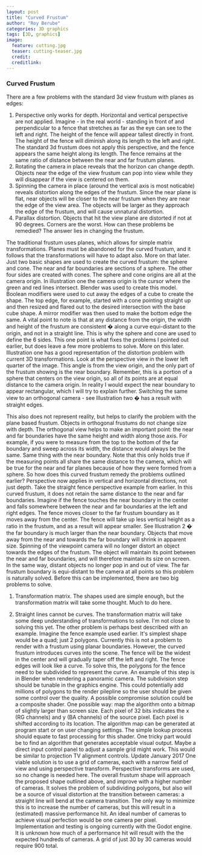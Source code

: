 ```yaml
---
layout: post
title: "Curved Frustum"
author: "Roy Berube"
categories: 3D graphics
tags: [3D, graphics]
image:
  feature: cutting.jpg
  teaser: cutting-teaser.jpg
  credit:
  creditlink:
---
```


### Curved Frustum

There are a few problems with the standard 3d view frustum with planes as edges:
1. Perspective only works for depth. Horizontal and vertical perspective are not applied. Imagine - in the real world - standing in front of and perpendicular to a fence that stretches as far as the eye can see to the left and right. The height of the fence will appear tallest directly in front. The height of the fence will diminish along its length to the left and right. The standard 3d frustum does not apply this perspective, and the fence appears the same height along its length. The fence remains at the same ratio of distance between the near and far frustum planes.
2. Rotating the camera in place reveals that the horizon can change depth. Objects near the edge of the view frustum can pop into view while they will disappear if the view is centered on them.
3. Spinning the camera in place (around the vertical axis is most noticable) reveals distortion along the edges of the frustum. Since the near plane is flat, near objects will be closer to the near frustum when they are near the edge of the view area. The objects will be larger as they approach the edge of the frustum, and will cause unnatural distortion.
4. Parallax distortion. Objects that hit the view plane are distorted if not at 90 degrees. Corners are the worst.
How can these problems be remedied? The answer lies in changing the frustum.

The traditional frustum uses planes, which allows for simple matrix transformations. Planes must be abandoned for the curved frustum, and it follows that the transformations will have to adapt also. More on that later.
Just two basic shapes are used to create the curved frustum: the sphere and cone. The near and far boundaries are sections of a sphere. The other four sides are created with cones. The sphere and cone origins are all at the camera origin. In illustration one the camera origin is the cursor where the green and red lines intersect. Blender was used to create this model. Boolean modifiers were used to cut away the edges of a cube to create the shape. The top edge, for example, started with a cone pointing straight up and then resized and flared out to the desired intersection with the base cube shape. A mirror modifier was then used to make the bottom edge the same.
A vital point to note is that at any distance from the origin, the width and height of the frustum are consistent � along a curve equi-distant to the origin, and not in a straight line. This is why the sphere and cone are used to define the 6 sides. This one point is what fixes the problems I pointed out earlier, but does leave a few more problems to solve. More on this later.
Illustration one has a good representation of the distortion problem with current 3D transformations. Look at the perspective view in the lower left quarter of the image. This angle is from the view origin, and the only part of the frustum showing is the near boundary. Remember, this is a portion of a sphere that centers on the view origin, so all of its points are at equal distance to the camera origin. In reality I would expect the near boundary to appear rectangular, which I will try to explain further. Switching the same view to an orthogonal camera - see Illustration two � has a result with straight edges.

This also does not represent reality, but helps to clarify the problem with the plane based frustum. Objects in orthogonal frustums do not change size with depth. The orthogonal view helps to make an important point: the near and far boundaries have the same height and width along those axis. For example, if you were to measure from the top to the bottom of the far boundary and sweep across its width, the distance would always be the same. Same thing with the near boundary. Note that this only holds true if the measuring points all share the same distance to the camera, which will be true for the near and far planes because of how they were formed from a sphere.
So how does this curved frustum remedy the problems outlined earlier?
Perspective now applies in vertical and horizontal directions, not just depth.  Take the straight fence perspective example from earlier. In this curved frustum, it does not retain the same distance to the near and far boundaries. Imagine if the fence touches the near boundary in the center and falls somewhere between the near and far boundaries at the left and right edges. The fence moves closer to the far frustum boundary as it moves away from the center. The fence will take up less vertical height as a ratio in the frustum, and as a result will appear smaller. See Illustration 2 � the far boundary is much larger than the near boundary. Objects that move away from the near and towards the far boundary will shrink in apparent size.
Spinning of the viewpoint camera will no longer distort an object towards the edges of the frustum. The object will maintain its point between the near and far boundaries, and will therefore maintain its size on screen. In the same way, distant objects no longer pop in and out of view. The far frustum boundary is equi-distant to the camera at all points so this problem is naturally solved.
Before this can be implemented, there are two big problems to solve.
1. Transformation matrix. The shapes used are simple enough, but the transformation matrix will take some thought. Much to do here.

2. Straight lines cannot be curves.
The transformation matrix will take some deep understanding of transformations to solve. I'm not close to solving this yet. The other problem is perhaps best described with an example.
Imagine the fence example used earlier. It's simplest shape would be a quad; just 2 polygons. Currently this is not a problem to render with a frustum using planar boundaries. However, the curved frustum introduces curves into the scene. The fence will be the widest in the center and will gradually taper off  the left and right. The fence edges will look like a curve. To solve this, the polygons for the fence need to be subdivided to represent the curve.  An example of this step is in Blender when rendering a panoramic camera.
The subdivision step should be tunable in the graphics engine. This could potentially add millions of polygons to the render pilepline so the user should be given some control over the quality.
A possible compromise solution could be a composite shader. One possible way: map the algorithm onto a bitmap of slightly larger than screen size. Each pixel of 32 bits indicates the x (RG channels) and y (BA channels) of the source pixel. Each pixel is shifted according to its location. The algorithm map can be generated at program start or on user changing settings. The simple lookup process should equate to fast processing for this shader.
One tricky part would be to find an algorithm that generates acceptable visual output. Maybe a direct input control panel to adjust a sample grid might work. This would be similar to projection TV alignment controls.
Update January 2017
One viable solution is to use a grid of cameras, each with a narrow field of view and using perspective transform.
Perspective transforms are used, so no change is needed here. The overall frustum shape will approach the proposed shape outlined above, and improve with a higher number of cameras.
It solves the problem of subdividing polygons, but also will be a source of visual distortion at the transition between cameras: a straight line will bend at the camera transition. The only way to minimize this is to increase the number of cameras, but this will result in a (estimated) massive performance hit. An ideal number of cameras to achieve visual perfection would be one camera per pixel.
Implementation and testing is ongoing currently with the Godot engine. It is unknown how much of a performance hit will result with the the expected hundreds of cameras. A grid of just 30 by 30 cameras would require 900 total.
